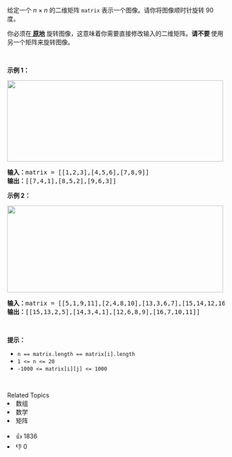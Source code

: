 <p>给定一个 <em>n&nbsp;</em>×&nbsp;<em>n</em> 的二维矩阵&nbsp;<code>matrix</code> 表示一个图像。请你将图像顺时针旋转 90 度。</p>

<p>你必须在<strong><a href="https://baike.baidu.com/item/%E5%8E%9F%E5%9C%B0%E7%AE%97%E6%B3%95" target="_blank"> 原地</a></strong> 旋转图像，这意味着你需要直接修改输入的二维矩阵。<strong>请不要 </strong>使用另一个矩阵来旋转图像。</p>

<p>&nbsp;</p>

<p><strong>示例 1：</strong></p> 
<img alt="" src="https://assets.leetcode.com/uploads/2020/08/28/mat1.jpg" style="height: 188px; width: 500px;" /> 
<pre>
<strong>输入：</strong>matrix = [[1,2,3],[4,5,6],[7,8,9]]
<strong>输出：</strong>[[7,4,1],[8,5,2],[9,6,3]]
</pre>

<p><strong>示例 2：</strong></p> 
<img alt="" src="https://assets.leetcode.com/uploads/2020/08/28/mat2.jpg" style="height: 201px; width: 500px;" /> 
<pre>
<strong>输入：</strong>matrix = [[5,1,9,11],[2,4,8,10],[13,3,6,7],[15,14,12,16]]
<strong>输出：</strong>[[15,13,2,5],[14,3,4,1],[12,6,8,9],[16,7,10,11]]
</pre>

<p>&nbsp;</p>

<p><strong>提示：</strong></p>

<ul> 
 <li><code>n == matrix.length == matrix[i].length</code></li> 
 <li><code>1 &lt;= n &lt;= 20</code></li> 
 <li><code>-1000 &lt;= matrix[i][j] &lt;= 1000</code></li> 
</ul>

<p>&nbsp;</p>

<div><div>Related Topics</div><div><li>数组</li><li>数学</li><li>矩阵</li></div></div><br><div><li>👍 1836</li><li>👎 0</li></div>